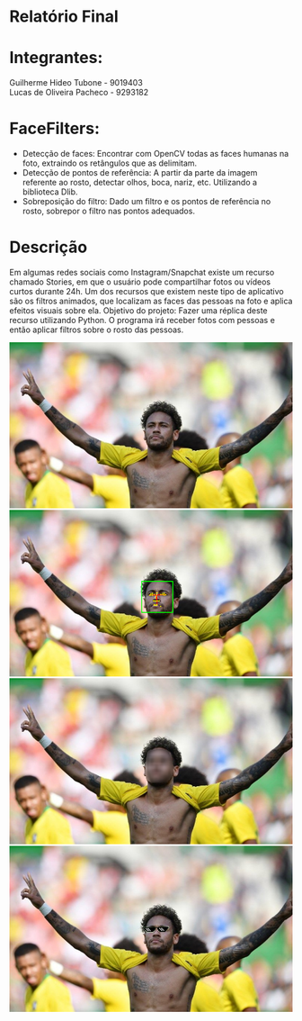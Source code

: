 # Relatório Final

# Integrantes:
Guilherme Hideo Tubone - 9019403  
Lucas de Oliveira Pacheco - 9293182 

# FaceFilters:
- Detecção de faces: Encontrar com OpenCV todas as faces humanas
na foto, extraindo os retângulos que as delimitam.  
- Detecção de pontos de referência: A partir da parte da imagem
referente ao rosto, detectar olhos, boca, nariz, etc. Utilizando a biblioteca Dlib.  
- Sobreposição do filtro: Dado um filtro e os pontos de referência no
rosto, sobrepor o filtro nas pontos adequados.  

# Descrição
Em algumas redes sociais como Instagram/Snapchat existe um recurso chamado Stories, em que o usuário pode compartilhar fotos ou vídeos curtos durante 24h. Um dos recursos que existem neste tipo de aplicativo são os filtros animados, que localizam as faces das pessoas na foto e aplica efeitos visuais sobre ela. Objetivo do projeto: Fazer uma réplica deste recurso utilizando Python. O programa irá receber fotos com pessoas e então aplicar filtros sobre o rosto das pessoas.

![Neymar](images/neymar.jpg)
![Neymar Debug](output/neymar_debug.png)  
![Neymar Blur](output/neymar_blur.png)  
![Neymar PixelSunglasses](output/neymar_pixel_sunglasses.png)  
